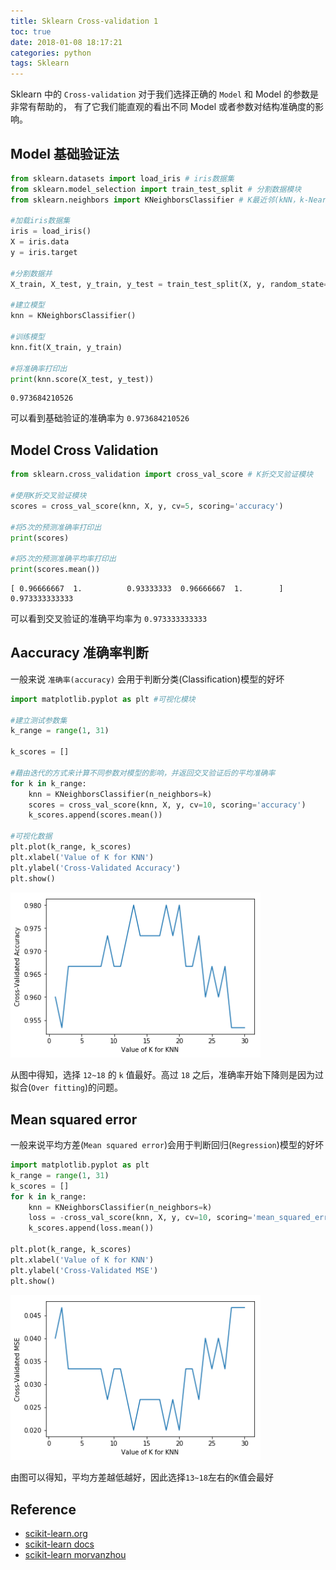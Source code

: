 ```yaml
---
title: Sklearn Cross-validation 1
toc: true
date: 2018-01-08 18:17:21
categories: python
tags: Sklearn
---
```


Sklearn 中的 `Cross-validation` 对于我们选择正确的 `Model` 和 Model 的参数是非常有帮助的， 有了它我们能直观的看出不同 Model 或者参数对结构准确度的影响。

<!-- more -->

## Model 基础验证法

```python
from sklearn.datasets import load_iris # iris数据集
from sklearn.model_selection import train_test_split # 分割数据模块
from sklearn.neighbors import KNeighborsClassifier # K最近邻(kNN，k-NearestNeighbor)分类算法

#加载iris数据集
iris = load_iris()
X = iris.data
y = iris.target

#分割数据并
X_train, X_test, y_train, y_test = train_test_split(X, y, random_state=4)

#建立模型
knn = KNeighborsClassifier()

#训练模型
knn.fit(X_train, y_train)

#将准确率打印出
print(knn.score(X_test, y_test))
```

    0.973684210526

可以看到基础验证的准确率为 `0.973684210526`

## Model Cross Validation


```python
from sklearn.cross_validation import cross_val_score # K折交叉验证模块

#使用K折交叉验证模块
scores = cross_val_score(knn, X, y, cv=5, scoring='accuracy')

#将5次的预测准确率打印出
print(scores)

#将5次的预测准确平均率打印出
print(scores.mean())
```

    [ 0.96666667  1.          0.93333333  0.96666667  1.        ]
    0.973333333333

可以看到交叉验证的准确平均率为 `0.973333333333`

## Aaccuracy 准确率判断

一般来说 `准确率(accuracy)` 会用于判断分类(Classification)模型的好坏


```python
import matplotlib.pyplot as plt #可视化模块

#建立测试参数集
k_range = range(1, 31)

k_scores = []

#藉由迭代的方式来计算不同参数对模型的影响，并返回交叉验证后的平均准确率
for k in k_range:
    knn = KNeighborsClassifier(n_neighbors=k)
    scores = cross_val_score(knn, X, y, cv=10, scoring='accuracy')
    k_scores.append(scores.mean())

#可视化数据
plt.plot(k_range, k_scores)
plt.xlabel('Value of K for KNN')
plt.ylabel('Cross-Validated Accuracy')
plt.show()
```

<div class="limg1">
<img src="/images/python/sklearn-6-cross-validation-1-output_6_0.png" width="400" />
</div>

从图中得知，选择 `12~18` 的 `k` 值最好。高过 `18` 之后，准确率开始下降则是因为过拟合(`Over fitting`)的问题。

## Mean squared error

一般来说平均方差(`Mean squared error`)会用于判断回归(`Regression`)模型的好坏


```python
import matplotlib.pyplot as plt
k_range = range(1, 31)
k_scores = []
for k in k_range:
    knn = KNeighborsClassifier(n_neighbors=k)
    loss = -cross_val_score(knn, X, y, cv=10, scoring='mean_squared_error')
    k_scores.append(loss.mean())

plt.plot(k_range, k_scores)
plt.xlabel('Value of K for KNN')
plt.ylabel('Cross-Validated MSE')
plt.show()
```

<div class="limg1">
<img src="/images/python/sklearn-6-cross-validation-1-output_8_1.png" width="400" />
</div>

由图可以得知，平均方差越低越好，因此选择`13~18`左右的`K`值会最好

## Reference

- [scikit-learn.org][1]
- [scikit-learn docs][2]
- [scikit-learn morvanzhou][3]

[1]: http://scikit-learn.org/
[2]: http://scikit-learn.org/stable/tutorial/basic/tutorial.html
[3]: https://morvanzhou.github.io

[img1]: /images/python/sklearn-6-cross-validation-1-output_6_0.png
[img2]: /images/python/sklearn-6-cross-validation-1-output_8_1.png
